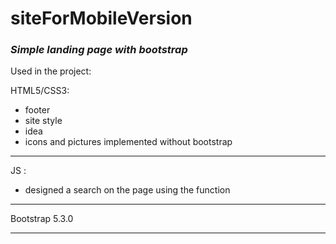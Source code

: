 # siteForMobileVersion

### *Simple landing page with bootstrap*

Used in the project:

HTML5/CSS3: 
+ footer 
+ site style 
+ idea 
+ icons and pictures implemented without bootstrap
---
JS :
+ designed a search on the page using the function
---
Bootstrap 5.3.0

---

